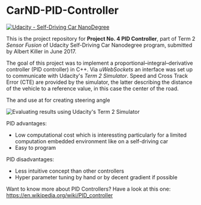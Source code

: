 # CarND-PID-Controller
[![Udacity - Self-Driving Car NanoDegree](https://s3.amazonaws.com/udacity-sdc/github/shield-carnd.svg)](http://www.udacity.com/drive)

This is the project repository for **Project No. 4 PID Controller**, part of Term 2 _Sensor Fusion_ of Udacity Self-Driving Car Nanodegree program, submitted by Albert Killer in June 2017. 

The goal of this project was to implement a proportional–integral–derivative controller (PID controller) in C++. Via *uWebSockets* an interface was set up to communicate with Udacity's *Term 2 Simulator*. Speed and Cross Track Error (CTE) are provided by the simulator, the latter describing the distance of the vehicle to a reference value, in this case the center of the road. 

The  and use at for creating steering angle

![Evaluating results using Udacity's Term 2 Simulator](https://en.wikipedia.org/wiki/PID_controller#/media/File:PID_en.svg?raw=false "Evaluating results using Udacity's Term 2 Simulator")


PID advantages:
* Low computational cost which is interessting particularly for a limited computation embedded environment like on a self-driving car
* Easy to program

PID disadvantages:
* Less intuitive concept than other controllers
* Hyper parameter tuning by hand or by decent gradient if possible


Want to know more about PID Controllers? Have a look at this one: https://en.wikipedia.org/wiki/PID_controller

